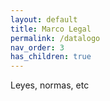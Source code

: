 ```yaml
---
layout: default
title: Marco Legal
permalink: /datalogo
nav_order: 3
has_children: true
---
```


Leyes, normas, etc
